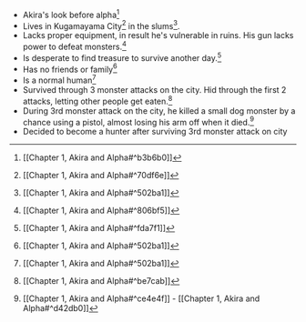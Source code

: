 - Akira's look before alpha[^2]
- Lives in Kugamayama City[^3] in the slums[^1].
- Lacks proper equipment, in result he's vulnerable in ruins. His gun lacks power to defeat monsters.[^4]
- Is desperate to find treasure to survive another day.[^5]
- Has no friends or family[^1]
- Is a normal human[^1]
- Survived through 3 monster attacks on the city. Hid through the first 2 attacks, letting other people get eaten.[^6]
- During 3rd monster attack on the city, he killed a small dog monster by a chance using a pistol, almost losing his arm off when it died.[^7]
- Decided to become a hunter after surviving 3rd monster attack on city

[^1]: [[Chapter 1, Akira and Alpha#^502ba1]]

[^2]: [[Chapter 1, Akira and Alpha#^b3b6b0]]

[^3]: [[Chapter 1, Akira and Alpha#^70df6e]]

[^4]: [[Chapter 1, Akira and Alpha#^806bf5]]

[^5]: [[Chapter 1, Akira and Alpha#^fda7f1]]

[^6]: [[Chapter 1, Akira and Alpha#^be7cab]]

[^7]: [[Chapter 1, Akira and Alpha#^ce4e4f]] - [[Chapter 1, Akira and Alpha#^d42db0]]

